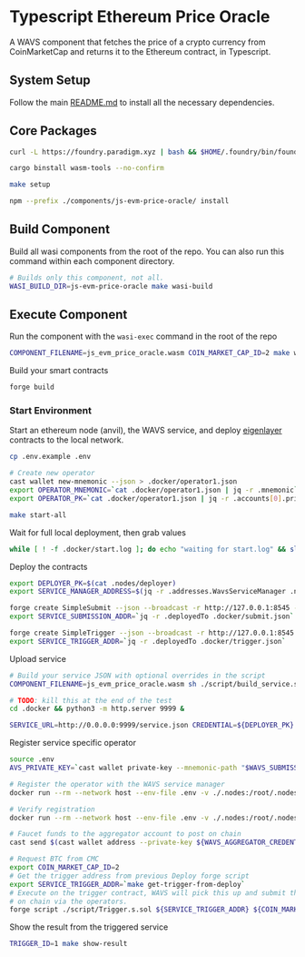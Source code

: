# Typescript Ethereum Price Oracle

A WAVS component that fetches the price of a crypto currency from CoinMarketCap and returns it to the Ethereum contract, in Typescript.

## System Setup

Follow the main [README.md](../../README.md) to install all the necessary dependencies.

## Core Packages

```bash docci-if-not-installed="cast"
curl -L https://foundry.paradigm.xyz | bash && $HOME/.foundry/bin/foundryup
```

```bash docci-if-not-installed="wasm-tools"
cargo binstall wasm-tools --no-confirm
```

```bash
make setup
```

```bash
npm --prefix ./components/js-evm-price-oracle/ install
```

## Build Component

Build all wasi components from the root of the repo. You can also run this command within each component directory.

```bash docci-output-contains="Successfully written"
# Builds only this component, not all.
WASI_BUILD_DIR=js-evm-price-oracle make wasi-build
```

## Execute Component

Run the component with the `wasi-exec` command in the root of the repo

```bash docci-output-contains="LTC"
COMPONENT_FILENAME=js_evm_price_oracle.wasm COIN_MARKET_CAP_ID=2 make wasi-exec
```

Build your smart contracts

```bash
forge build
```

### Start Environment

Start an ethereum node (anvil), the WAVS service, and deploy [eigenlayer](https://www.eigenlayer.xyz/) contracts to the local network.

```bash docci-background docci-delay-after=15
cp .env.example .env

# Create new operator
cast wallet new-mnemonic --json > .docker/operator1.json
export OPERATOR_MNEMONIC=`cat .docker/operator1.json | jq -r .mnemonic`
export OPERATOR_PK=`cat .docker/operator1.json | jq -r .accounts[0].private_key`

make start-all
```

Wait for full local deployment, then grab values

```bash docci-delay-after=2
while [ ! -f .docker/start.log ]; do echo "waiting for start.log" && sleep 1; done
```

Deploy the contracts

```bash docci-delay-after=1
export DEPLOYER_PK=$(cat .nodes/deployer)
export SERVICE_MANAGER_ADDRESS=$(jq -r .addresses.WavsServiceManager .nodes/avs_deploy.json)

forge create SimpleSubmit --json --broadcast -r http://127.0.0.1:8545 --private-key "${DEPLOYER_PK}" --constructor-args "${SERVICE_MANAGER_ADDRESS}" > .docker/submit.json
export SERVICE_SUBMISSION_ADDR=`jq -r .deployedTo .docker/submit.json`

forge create SimpleTrigger --json --broadcast -r http://127.0.0.1:8545 --private-key "${DEPLOYER_PK}" > .docker/trigger.json
export SERVICE_TRIGGER_ADDR=`jq -r .deployedTo .docker/trigger.json`
```


Upload service

```bash docci-delay-per-cmd=2
# Build your service JSON with optional overrides in the script
COMPONENT_FILENAME=js_evm_price_oracle.wasm sh ./script/build_service.sh

# TODO: kill this at the end of the test
cd .docker && python3 -m http.server 9999 &

SERVICE_URL=http://0.0.0.0:9999/service.json CREDENTIAL=${DEPLOYER_PK} make deploy-service
```


Register service specific operator

```bash docci-delay-per-cmd=2
source .env
AVS_PRIVATE_KEY=`cast wallet private-key --mnemonic-path "$WAVS_SUBMISSION_MNEMONIC" --mnemonic-index 1`

# Register the operator with the WAVS service manager
docker run --rm --network host --env-file .env -v ./.nodes:/root/.nodes --entrypoint /wavs/register.sh "ghcr.io/lay3rlabs/wavs-middleware:0.4.0-alpha.5" "$AVS_PRIVATE_KEY"

# Verify registration
docker run --rm --network host --env-file .env -v ./.nodes:/root/.nodes --entrypoint /wavs/list_operator.sh ghcr.io/lay3rlabs/wavs-middleware:0.4.0-alpha.5

# Faucet funds to the aggregator account to post on chain
cast send $(cast wallet address --private-key ${WAVS_AGGREGATOR_CREDENTIAL}) --rpc-url http://localhost:8545 --private-key ${DEPLOYER_PK} --value 1ether
```

```bash docci-delay-after=2
# Request BTC from CMC
export COIN_MARKET_CAP_ID=2
# Get the trigger address from previous Deploy forge script
export SERVICE_TRIGGER_ADDR=`make get-trigger-from-deploy`
# Execute on the trigger contract, WAVS will pick this up and submit the result
# on chain via the operators.
forge script ./script/Trigger.s.sol ${SERVICE_TRIGGER_ADDR} ${COIN_MARKET_CAP_ID} --sig 'run(string,string)' --rpc-url http://localhost:8545 --broadcast
```

Show the result from the triggered service

```bash docci-output-contains="LTC"
TRIGGER_ID=1 make show-result
```

